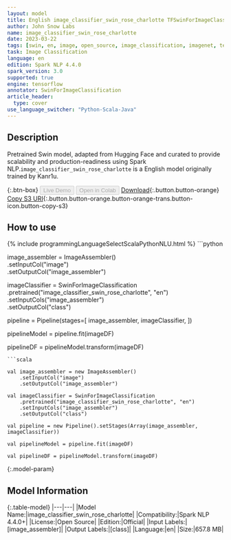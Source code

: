 ```yaml
---
layout: model
title: English image_classifier_swin_rose_charlotte TFSwinForImageClassification from Kanr1u
author: John Snow Labs
name: image_classifier_swin_rose_charlotte
date: 2023-03-22
tags: [swin, en, image, open_source, image_classification, imagenet, tensorflow]
task: Image Classification
language: en
edition: Spark NLP 4.4.0
spark_version: 3.0
supported: true
engine: tensorflow
annotator: SwinForImageClassification
article_header:
  type: cover
use_language_switcher: "Python-Scala-Java"
---
```


## Description

Pretrained Swin  model, adapted from Hugging Face and curated to provide scalability and production-readiness using Spark NLP.`image_classifier_swin_rose_charlotte` is a English model originally trained by Kanr1u.

{:.btn-box}
<button class="button button-orange" disabled>Live Demo</button>
<button class="button button-orange" disabled>Open in Colab</button>
[Download](https://s3.amazonaws.com/auxdata.johnsnowlabs.com/public/models/image_classifier_swin_rose_charlotte_en_4.4.0_3.0_1679523724138.zip){:.button.button-orange}
[Copy S3 URI](s3://auxdata.johnsnowlabs.com/public/models/image_classifier_swin_rose_charlotte_en_4.4.0_3.0_1679523724138.zip){:.button.button-orange.button-orange-trans.button-icon.button-copy-s3}

## How to use



<div class="tabs-box" markdown="1">
{% include programmingLanguageSelectScalaPythonNLU.html %}
```python

image_assembler  = ImageAssembler() \
    .setInputCol("image") \
    .setOutputCol("image_assembler")

imageClassifier  = SwinForImageClassification \
    .pretrained("image_classifier_swin_rose_charlotte", "en") \
    .setInputCols("image_assembler") \
    .setOutputCol("class")

pipeline = Pipeline(stages=[
  image_assembler,
  imageClassifier,
])

pipelineModel = pipeline.fit(imageDF)

pipelineDF = pipelineModel.transform(imageDF)
```
```scala

val image_assembler = new ImageAssembler() 
    .setInputCol("image") 
    .setOutputCol("image_assembler")

val imageClassifier = SwinForImageClassification
    .pretrained("image_classifier_swin_rose_charlotte", "en")
    .setInputCols("image_assembler") 
    .setOutputCol("class") 

val pipeline = new Pipeline().setStages(Array(image_assembler, imageClassifier))

val pipelineModel = pipeline.fit(imageDF)

val pipelineDF = pipelineModel.transform(imageDF)

```
</div>

{:.model-param}
## Model Information

{:.table-model}
|---|---|
|Model Name:|image_classifier_swin_rose_charlotte|
|Compatibility:|Spark NLP 4.4.0+|
|License:|Open Source|
|Edition:|Official|
|Input Labels:|[image_assembler]|
|Output Labels:|[class]|
|Language:|en|
|Size:|657.8 MB|